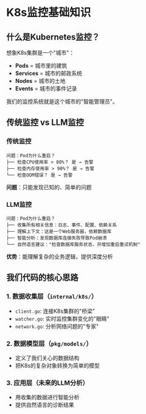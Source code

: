# K8s监控基础知识

## 什么是Kubernetes监控？

想象K8s集群是一个"城市"：
- **Pods** = 城市里的建筑
- **Services** = 城市的邮政系统
- **Nodes** = 城市的土地
- **Events** = 城市的事件记录

我们的监控系统就是这个城市的"智能管理员"。

## 传统监控 vs LLM监控

### 传统监控
```
问题：Pod为什么重启？
├── 检查CPU使用率 > 80%？ 是 → 告警
├── 检查内存使用率 > 90%？ 是 → 告警
└── 检查OOM错误？ 是 → 告警
```
**问题**：只能发现已知的、简单的问题

### LLM监控
```
问题：Pod为什么重启？
├── 收集所有相关信息：日志、事件、配置、依赖关系
├── 理解上下文：这是一个Web服务器，依赖数据库
├── 智能分析：发现数据库连接失败导致Pod崩溃
└── 自然语言建议："检查数据库服务状态，并增加重启重试机制"
```
**优势**：能理解复杂的业务逻辑，提供深度分析

## 我们代码的核心思路

### 1. 数据收集层（`internal/k8s/`）
- `client.go`: 连接K8s集群的"桥梁"
- `watcher.go`: 实时监控集群变化的"眼睛"
- `network.go`: 分析网络问题的"专家"

### 2. 数据模型层（`pkg/models/`）
- 定义了我们关心的数据结构
- 把K8s的复杂对象转换为简单的模型

### 3. 应用层（未来的LLM分析）
- 用收集的数据进行智能分析
- 提供自然语言的诊断结果